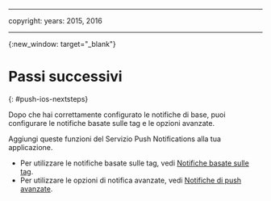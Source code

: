 
---

copyright:
 years: 2015, 2016

---

{:new_window: target="_blank"}
# Passi successivi 

{: #push-ios-nextsteps}

Dopo che hai correttamente configurato le notifiche di base, puoi configurare le notifiche
        basate sulle tag e le opzioni avanzate.

Aggiungi queste funzioni del Servizio Push Notifications alla tua applicazione. 



-  Per utilizzare le notifiche basate sulle tag, vedi [Notifiche basate sulle tag](t_push_tagsmain.md). 
-  Per utilizzare le opzioni di notifica avanzate, vedi [Notifiche di push avanzate](t_advance_notifications.md).
